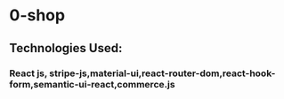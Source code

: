 # 0-shop
## Technologies Used:
### React js, stripe-js,material-ui,react-router-dom,react-hook-form,semantic-ui-react,commerce.js
